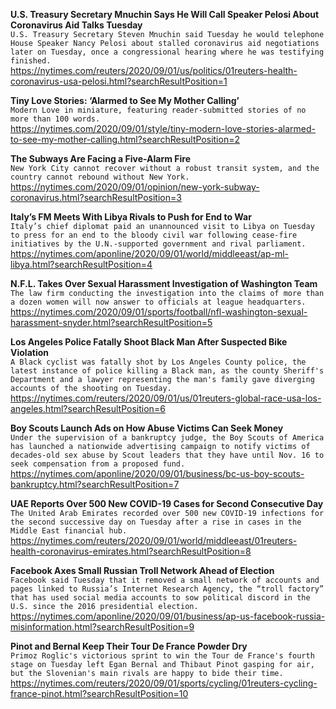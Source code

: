 **U.S. Treasury Secretary Mnuchin Says He Will Call Speaker Pelosi About Coronavirus Aid Talks Tuesday**\
`U.S. Treasury Secretary Steven Mnuchin said Tuesday he would telephone House Speaker Nancy Pelosi about stalled coronavirus aid negotiations later on Tuesday, once a congressional hearing where he was testifying finished.`\
https://nytimes.com/reuters/2020/09/01/us/politics/01reuters-health-coronavirus-usa-pelosi.html?searchResultPosition=1

**Tiny Love Stories: ‘Alarmed to See My Mother Calling’**\
`Modern Love in miniature, featuring reader-submitted stories of no more than 100 words.`\
https://nytimes.com/2020/09/01/style/tiny-modern-love-stories-alarmed-to-see-my-mother-calling.html?searchResultPosition=2

**The Subways Are Facing a Five-Alarm Fire**\
`New York City cannot recover without a robust transit system, and the country cannot rebound without New York.`\
https://nytimes.com/2020/09/01/opinion/new-york-subway-coronavirus.html?searchResultPosition=3

**Italy’s FM Meets With Libya Rivals to Push for End to War**\
`Italy’s chief diplomat paid an unannounced visit to Libya on Tuesday to press for an end to the bloody civil war following cease-fire initiatives by the U.N.-supported government and rival parliament.`\
https://nytimes.com/aponline/2020/09/01/world/middleeast/ap-ml-libya.html?searchResultPosition=4

**N.F.L. Takes Over Sexual Harassment Investigation of Washington Team**\
`The law firm conducting the investigation into the claims of more than a dozen women will now answer to officials at league headquarters.`\
https://nytimes.com/2020/09/01/sports/football/nfl-washington-sexual-harassment-snyder.html?searchResultPosition=5

**Los Angeles Police Fatally Shoot Black Man After Suspected Bike Violation**\
`A Black cyclist was fatally shot by Los Angeles County police, the latest instance of police killing a Black man, as the county Sheriff's Department and a lawyer representing the man's family gave diverging accounts of the shooting on Tuesday.`\
https://nytimes.com/reuters/2020/09/01/us/01reuters-global-race-usa-los-angeles.html?searchResultPosition=6

**Boy Scouts Launch Ads on How Abuse Victims Can Seek Money**\
`Under the supervision of a bankruptcy judge, the Boy Scouts of America has launched a nationwide advertising campaign to notify victims of decades-old sex abuse by Scout leaders that they have until Nov. 16 to seek compensation from a proposed fund.`\
https://nytimes.com/aponline/2020/09/01/business/bc-us-boy-scouts-bankruptcy.html?searchResultPosition=7

**UAE Reports Over 500 New COVID-19 Cases for Second Consecutive Day**\
`The United Arab Emirates recorded over 500 new COVID-19 infections for the second successive day on Tuesday after a rise in cases in the Middle East financial hub.`\
https://nytimes.com/reuters/2020/09/01/world/middleeast/01reuters-health-coronavirus-emirates.html?searchResultPosition=8

**Facebook Axes Small Russian Troll Network Ahead of Election**\
`Facebook said Tuesday that it removed a small network of accounts and pages linked to Russia’s Internet Research Agency, the “troll factory” that has used social media accounts to sow political discord in the U.S. since the 2016 presidential election. `\
https://nytimes.com/aponline/2020/09/01/business/ap-us-facebook-russia-misinformation.html?searchResultPosition=9

**Pinot and Bernal Keep Their Tour De France Powder Dry**\
`Primoz Roglic's victorious sprint to win the Tour de France's fourth stage on Tuesday left Egan Bernal and Thibaut Pinot gasping for air, but the Slovenian's main rivals are happy to bide their time.`\
https://nytimes.com/reuters/2020/09/01/sports/cycling/01reuters-cycling-france-pinot.html?searchResultPosition=10

